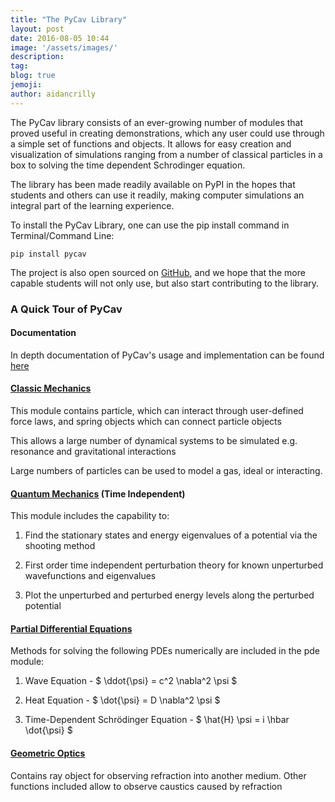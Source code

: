 ```yaml
---
title: "The PyCav Library"
layout: post
date: 2016-08-05 10:44
image: '/assets/images/'
description:
tag:
blog: true
jemoji:
author: aidancrilly
---
```


The PyCav library consists of an ever-growing number of modules that proved useful in creating demonstrations, which any user could use through a simple set of functions and objects. It allows for easy creation and visualization of simulations ranging from a number of classical particles in a box to solving the time dependent Schrodinger equation.

The library has been made readily available on PyPI in the hopes that students and others can use it readily, making computer simulations an integral part of the learning experience. 

To install the PyCav Library, one can use the pip install command in Terminal/Command Line:

    pip install pycav

The project is also open sourced on [GitHub](https://github.com/PyCav/PyCav-Library, "PyCav library on GitHub"), and we hope that the more capable students will not only use, but also start contributing to the library.

### A Quick Tour of PyCav

#### Documentation

In depth documentation of PyCav's usage and implementation can be found [here](http://pycav.readthedocs.io/en/latest/api/index.html)

#### [Classic Mechanics](http://pycav.readthedocs.io/en/latest/api/mechanics/index.html)

This module contains particle, which can interact through user-defined force laws, and spring objects which can connect particle objects

This allows a large number of dynamical systems to be simulated e.g. resonance and gravitational interactions

Large numbers of particles can be used to model a gas, ideal or interacting.

#### [Quantum Mechanics](http://pycav.readthedocs.io/en/latest/api/quantum/index.html) (Time Independent)

This module includes the capability to:

1. Find the stationary states and energy eigenvalues of a potential via the shooting method

2. First order time independent perturbation theory for known unperturbed wavefunctions and eigenvalues

3. Plot the unperturbed and perturbed energy levels along the perturbed potential

#### [Partial Differential Equations](http://pycav.readthedocs.io/en/latest/api/pde/index.html)

Methods for solving the following PDEs numerically are included in the pde module:

1. Wave Equation - $ \ddot{\psi} = c^2 \nabla^2 \psi $

2. Heat Equation - $ \dot{\psi} = D \nabla^2 \psi $

3. Time-Dependent Schrödinger Equation - $ \hat{H} \psi = i \hbar \dot{\psi} $

#### [Geometric Optics](http://pycav.readthedocs.io/en/latest/api/optics/index.html)

Contains ray object for observing refraction into another medium. Other functions included allow to observe caustics caused by refraction